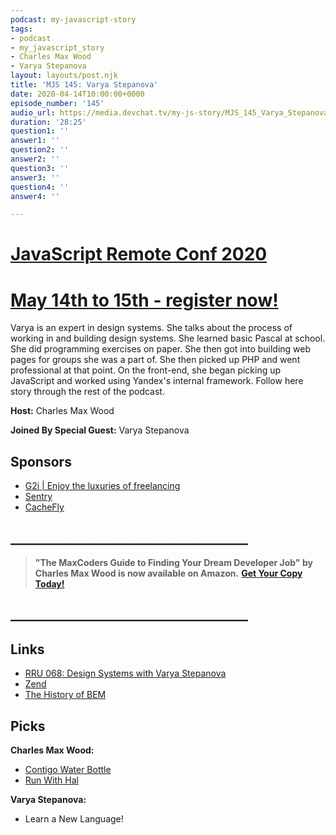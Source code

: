 ```yaml
---
podcast: my-javascript-story
tags:
- podcast
- my_javascript_story
- Charles Max Wood
- Varya Stepanova
layout: layouts/post.njk
title: 'MJS 145: Varya Stepanova'
date: 2020-04-14T10:00:00+0000
episode_number: '145'
audio_url: https://media.devchat.tv/my-js-story/MJS_145_Varya_Stepanova.mp3
duration: '28:25'
question1: ''
answer1: ''
question2: ''
answer2: ''
question3: ''
answer3: ''
question4: ''
answer4: ''

---
```

# [JavaScript Remote Conf 2020](https://devchat.tv/conferences/javascript-remote-2020/ "JavaScript Remote Conf 2020")

# [May 14th to 15th - register now!](https://devchat.tv/conferences/javascript-remote-2020/ "JavaScript Remote Conf 2020")

Varya is an expert in design systems. She talks about the process of working in and building design systems. She learned basic Pascal at school. She did programming exercises on paper. She then got into building web pages for groups she was a part of. She then picked up PHP and went professional at that point. On the front-end, she began picking up JavaScript and worked using Yandex's internal framework. Follow here story through the rest of the podcast.

**Host:** Charles Max Wood

**Joined By Special Guest:** Varya Stepanova

## Sponsors

* [G2i | Enjoy the luxuries of freelancing](https://www.g2i.co/?utm_source=My_Javascript_story&utm_medium=Podcast&utm_campaign=DevChat)
* [Sentry](http://sentry.io/)
* [CacheFly](https://www.cachefly.com/)

## **______________________________________**

> **"The MaxCoders Guide to Finding Your Dream Developer Job" by Charles Max Wood is now available on Amazon.** [**Get Your Copy Today!**](https://www.amazon.com/gp/product/B081MBL5C9/ref=as_li_ss_tl?ie=UTF8&linkCode=sl1&tag=devchattv-20&linkId=9d61363241636e2546ef46abba198746&language=en_US)

## **______________________________________**

## Links

* [RRU 068: Design Systems with Varya Stepanova](https://devchat.tv/react-round-up/rru-068-design-systems-with-varya-stepanova/)
* [Zend](https://www.zend.com/)
* [The History of BEM](https://en.bem.info/methodology/history/)

## Picks

**Charles Max Wood:**

* [Contigo Water Bottle](https://www.gocontigo.com/water-bottles)
* [Run With Hal](https://apps.apple.com/us/app/run-with-hal/id1437166081)

**Varya Stepanova:**

* Learn a New Language!